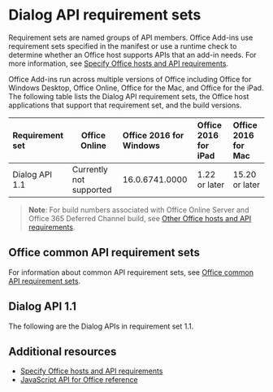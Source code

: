 # Dialog API requirement sets

Requirement sets are named groups of API members. Office Add-ins use requirement sets specified in the manifest or use a runtime check to determine whether an Office host supports APIs that an add-in needs. For more information, see [Specify Office hosts and API requirements](../docs/overview/specify-office-hosts-and-api-requirements.md).

Office Add-ins run across multiple versions of Office including Office for Windows Desktop, Office Online, Office for the Mac, and Office for the iPad. The following table lists the Dialog API requirement sets, the Office host applications that support that requirement set, and the build versions.

|  Requirement set  |  Office Online  |  Office 2016 for Windows  |  Office 2016 for iPad  |  Office 2016 for Mac  |
|:-----|-----|:-----|:-----|:-----|
| Dialog API 1.1  | Currently not supported| 16.0.6741.0000 | 1.22 or later | 15.20 or later|

> **Note**: For build numbers associated with Office Online Server and Office 365 Deferred Channel build, see [Other Office hosts and API requirements](other-Office-hosts-and-requirement-sets.md).

## Office common API requirement sets
For information about common API requirement sets, see [Office common API requirement sets](office-add-in-requirement-sets.md).

## Dialog API 1.1 
The following are the Dialog APIs in requirement set 1.1. 

## Additional resources

- [Specify Office hosts and API requirements](../docs/overview/specify-office-hosts-and-api-requirements.md)
- [JavaScript API for Office reference](http://dev.office.com/reference/add-ins/javascript-api-for-office)
